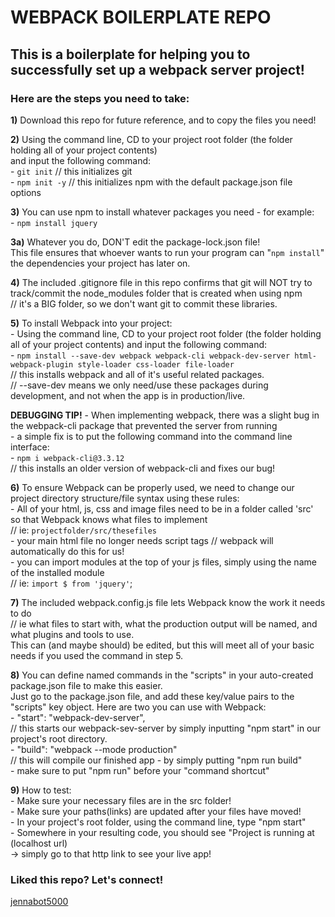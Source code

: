# WEBPACK BOILERPLATE REPO

## This is a boilerplate for helping you to successfully set up a webpack server project!

### Here are the steps you need to take:

**1)** Download this repo for future reference, and to copy the files you need!

**2)** Using the command line, CD to your project root folder (the folder holding all of your project contents)   
    and input the following command:  
    - `git init` // this initializes git  
    - `npm init -y` // this initializes npm with the default package.json file options  

**3)** You can use npm to install whatever packages you need - for example:  
    - `npm install jquery`  

**3a)** Whatever you do, DON'T edit the package-lock.json file!   
    This file ensures that whoever wants to run your program can "`npm install`" the dependencies your project has later on.

**4)** The included .gitignore file in this repo confirms that git will NOT try to track/commit the node_modules folder that is created when using npm  
    // it's a BIG folder, so we don't want git to commit these libraries.  

**5)** To install Webpack into your project:   
    - Using the command line, CD to your project root folder (the folder holding all of your project contents) and input the following command:  
    - `npm install --save-dev webpack webpack-cli webpack-dev-server html-webpack-plugin style-loader css-loader file-loader`   
    // this installs webpack and all of it's useful related packages.   
    // --save-dev means we only need/use these packages during development, and not when the app is in production/live.

**DEBUGGING TIP!** 
    - When implementing webpack, there was a slight bug in the webpack-cli package that prevented the server from running  
    - a simple fix is to put the following command into the command line interface:  
    - `npm i webpack-cli@3.3.12`  
    // this installs an older version of webpack-cli and fixes our bug!  


**6)** To ensure Webpack can be properly used, we need to change our project directory structure/file syntax using these rules:   
    - All of your html, js, css and image files need to be in a folder called 'src' so that Webpack knows what files to implement   
    // ie: `projectfolder/src/thesefiles`  
    - your main html file no longer needs script tags // webpack will automatically do this for us!  
    - you can import modules at the top of your js files, simply using the name of the installed module   
    // ie: `import $ from 'jquery'`;  

**7)** The included webpack.config.js file lets Webpack know the work it needs to do   
    // ie what files to start with, what the production output will be named, and what plugins and tools to use.   
    This can (and maybe should) be edited, but this will meet all of your basic needs if you used the command in step 5.

**8)** You can define named commands in the "scripts" in your auto-created package.json file to make this easier.   
Just go to the package.json file, and add these key/value pairs to the "scripts" key object. Here are two you can use with Webpack:  
    - "start": "webpack-dev-server",  
    // this starts our webpack-sev-server by simply inputting "npm start" in our project's root directory.  
    - "build": "webpack --mode production"  
    // this will compile our finished app - by simply putting "npm run build"  
    - make sure to put "npm run" before your "command shortcut"  

**9)** How to test:  
    - Make sure your necessary files are in the src folder!  
    - Make sure your paths(links) are updated after your files have moved!  
    - In your project's root folder, using the command line, type "npm start"   
    - Somewhere in your resulting code, you should see "Project is running at (localhost url)   
    -> simply go to that http link to see your live app!  


### Liked this repo? Let's connect!  

[jennabot5000](https://linktr.ee/jenna.chestnut)
